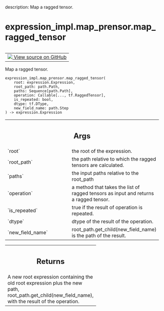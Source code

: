 description: Map a ragged tensor.

<div itemscope itemtype="http://developers.google.com/ReferenceObject">
<meta itemprop="name" content="expression_impl.map_prensor.map_ragged_tensor" />
<meta itemprop="path" content="Stable" />
</div>

# expression_impl.map_prensor.map_ragged_tensor

<!-- Insert buttons and diff -->

<table class="tfo-notebook-buttons tfo-api nocontent" align="left">
<td>
  <a target="_blank" href="https://github.com/google/struct2tensor/blob/master/struct2tensor/expression_impl/map_prensor.py#L140-L163">
    <img src="https://www.tensorflow.org/images/GitHub-Mark-32px.png" />
    View source on GitHub
  </a>
</td>
</table>



Map a ragged tensor.

<pre class="devsite-click-to-copy prettyprint lang-py tfo-signature-link">
<code>expression_impl.map_prensor.map_ragged_tensor(
    root: expression.Expression,
    root_path: path.Path,
    paths: Sequence[path.Path],
    operation: Callable[..., tf.RaggedTensor],
    is_repeated: bool,
    dtype: tf.DType,
    new_field_name: path.Step
) -> expression.Expression
</code></pre>



<!-- Placeholder for "Used in" -->


<!-- Tabular view -->
 <table class="responsive fixed orange">
<colgroup><col width="214px"><col></colgroup>
<tr><th colspan="2"><h2 class="add-link">Args</h2></th></tr>

<tr>
<td>
`root`
</td>
<td>
the root of the expression.
</td>
</tr><tr>
<td>
`root_path`
</td>
<td>
the path relative to which the ragged tensors are calculated.
</td>
</tr><tr>
<td>
`paths`
</td>
<td>
the input paths relative to the root_path
</td>
</tr><tr>
<td>
`operation`
</td>
<td>
a method that takes the list of ragged tensors as input and
returns a ragged tensor.
</td>
</tr><tr>
<td>
`is_repeated`
</td>
<td>
true if the result of operation is repeated.
</td>
</tr><tr>
<td>
`dtype`
</td>
<td>
dtype of the result of the operation.
</td>
</tr><tr>
<td>
`new_field_name`
</td>
<td>
root_path.get_child(new_field_name) is the path of the
result.
</td>
</tr>
</table>



<!-- Tabular view -->
 <table class="responsive fixed orange">
<colgroup><col width="214px"><col></colgroup>
<tr><th colspan="2"><h2 class="add-link">Returns</h2></th></tr>
<tr class="alt">
<td colspan="2">
A new root expression containing the old root expression plus the new path,
root_path.get_child(new_field_name), with the result of the operation.
</td>
</tr>

</table>

